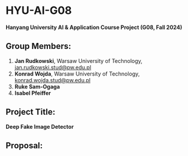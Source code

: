 # HYU-AI-G08  
**Hanyang University AI & Application Course Project (G08, Fall 2024)**  

## Group Members:
1. **Jan Rudkowski**, Warsaw University of Technology, jan.rudkowski.stud@pw.edu.pl
2. **Konrad Wojda**, Warsaw University of Technology, konrad.wojda.stud@pw.edu.pl
3. **Ruke Sam-Ogaga**  
4. **Isabel Pfeiffer**

## Project Title: 
**Deep Fake Image Detector**

## Proposal:
